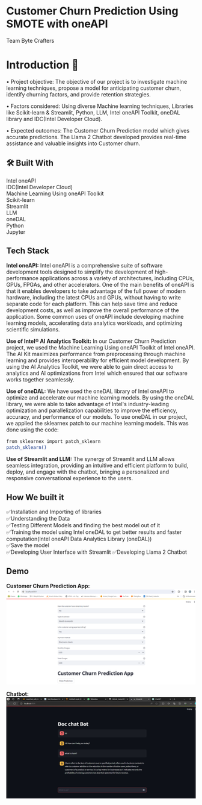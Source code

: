 
# Customer Churn Prediction Using SMOTE with oneAPI
Team Byte Crafters

# Introduction 👋

•	Project objective: The objective of our project is to investigate machine learning techniques, propose a model for anticipating customer churn, identify churning factors, and provide retention strategies.

•	Factors considered: Using diverse Machine learning techniques, Libraries like Scikit-learn & Streamlit, Python, LLM, Intel oneAPI Toolkit, oneDAL library and IDC(Intel Developer Cloud).

•	Expected outcomes: The Customer Churn Prediction model which gives accurate predictions. The Llama 2 Chatbot developed provides real-time assistance and valuable insights into Customer churn.

## 🛠 Built With
Intel oneAPI    
IDC(Intel Developer Cloud)  
Machine Learning Using oneAPI Toolkit   
Scikit-learn    
Streamlit   
LLM   
oneDAL      
Python  
Jupyter
 


## Tech Stack

**Intel oneAPI:**
Intel oneAPI is a comprehensive suite of software development tools designed to simplify the development of high-performance applications across a variety of architectures, including CPUs, GPUs, FPGAs, and other accelerators. One of the main benefits of oneAPI is that it enables developers to take advantage of the full power of modern hardware, including the latest CPUs and GPUs, without having to write separate code for each platform. This can help save time and reduce development costs, as well as improve the overall performance of the application. Some common uses of oneAPI include developing machine learning models, accelerating data analytics workloads, and optimizing scientific simulations.

**Use of Intel® AI Analytics Toolkit:** In our Customer Churn Prediction project, we used the Machine Learning Using oneAPI Toolkit of Intel oneAPI. The AI Kit maximizes performance from preprocessing through machine learning and provides interoperability for efficient model development. By using the AI Analytics Toolkit, we were able to gain direct access to analytics and AI optimizations from Intel which ensured that our software works together seamlessly.

**Use of oneDAL:**
We have used the oneDAL library of Intel oneAPI to optimize and accelerate our machine learning models. By using the oneDAL library, we were able to take advantage of Intel's industry-leading optimization and parallelization capabilities to improve the efficiency, accuracy, and performance of our models.
To use oneDAL in our project, we applied the sklearnex patch to our machine learning models. This was done using the code:


```bash
from sklearnex import patch_sklearn
patch_sklearn()
```


**Use of Streamlit and LLM:**
 The synergy of Streamlit and LLM allows seamless integration, providing an intuitive and efficient platform to build, deploy, and engage with the chatbot, bringing a personalized and responsive conversational experience to the users.


## How We built it
✅Installation and Importing of libraries  
✅Understanding the Data   
✅Testing Different Models and finding the best model out of it   
✅Training the model using Intel oneDAL to get better results and faster computation(Intel oneAPI Data Analytics Library (oneDAL))  
✅Save the model    
✅Developing User Interface with Streamlit 
✅Developing Llama 2 Chatbot


## Demo
 
**Customer Churn Prediction App:** 
![Churn_app](./Demo.png)

**Chatbot:** 
![Chatbot](./chatbot.png)

